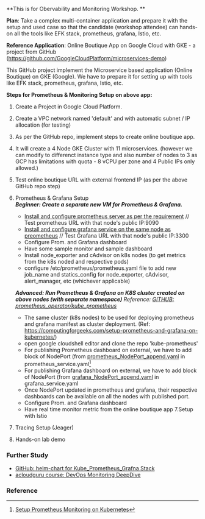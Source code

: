**This is for Obervability and Monitoring Workshop. **

**Plan**: 
Take a complex multi-container application and prepare it with the setup and used case so that the candidate (workshop attendee) can hands-on all the tools like EFK stack, prometheus, grafana, Istio, etc. 

**Reference Application**: 
Online Boutique App on Google Cloud with GKE - a project from GitHub (https://github.com/GoogleCloudPlatform/microservices-demo)

This GitHub project implement the Microservice based application (Online Boutique) on GKE (Google). We have to prepare it for setting up with tools like EFK stack, prometheus, grafana, Istio, etc.

**Steps for Prometheus & Monitoring Setup on above app:**
1. Create a Project in Google Cloud Platform. 
2. Create a VPC network named 'default' and with automatic subnet / IP allocation (for testing) 
3. As per the GitHub repo, implement steps to create online boutique app. 
4. It will create a 4 Node GKE Cluster with 11 microservices. (however we can modify to differenct instance type and also number of nodes to 3 as GCP has limitations with quota - 8 vCPU per zone and 4 Public IPs only allowed.)
5. Test online boutique URL with external frontend IP (as per the above GitHub repo step)
6. Prometheus & Grafana Setup  
   ***Beginner: Create a separate new VM for Prometheus & Grafana.***
      - [Install and configure prometheus server as per the requirement](./prometheus.md) // Test prometheus URL with that node's public IP:9090
      - [Install and configure grafana service on the same node as preometheus](./grafana.md) // Test Grafana URL with that node's public IP:3300
      - Configure Prom. and Grafana dashboard
      - Have some sample monitor and sample dashboard  
      - Install node_exporter and cAdvisor on k8s nodes (to get metrics from the k8s noded and respective pods) 
      - configure /etc/prometheus/prometheus.yaml file to add new job_name and statics_config for node_exporter, cAdvisor, alert_manager, etc (whichever applicable)
   
   ***Advanced: Run Prometheus & Grafana on K8S cluster created on above nodes (with separate namespace)***
          *Reference: [GITHUB: prometheus_operator/kube_prometheus](https://github.com/prometheus-operator/kube-prometheus)*  
      - The same cluster (k8s nodes) to be used for deploying prometheus and grafana manifest as cluster deployment. (Ref: https://computingforgeeks.com/setup-prometheus-and-grafana-on-kubernetes/)
      - open google cloudshell editor and clone the repo 'kube-prometheus'
      - For publishing Prometheus dashboard on external, we have to add block of NodePort (from [prometheus_NodePort_append.yaml](./prometheus_NodePort_append.yaml) in prometheus_service.yaml[^1]
      - For publishing Grafana dashboard on external, we have to add block of NodePort (from [grafana_NodePort_append.yaml](./grafana_NodePort_append.yaml) in grafana_service.yaml
      - Once NodePort updated in prometheus and grafana, their respective dashboards can be available on all the nodes with published port.
      - Configure Prom. and Grafana dashboard
      - Have real time monitor metric from the online boutique app
 7.Setup with Istio
 8. Tracing Setup (Jeager) 
 9. Hands-on lab demo

### Further Study
- [GitHub: helm-chart for Kube_Prometheus_Grafna Stack](https://github.com/prometheus-community/helm-charts/tree/main/charts/kube-prometheus-stack)
- [acloudguru course: DevOps Monitoring DeepDive](https://learn.acloud.guru/course/852a204f-8dff-4196-bcf8-922a25cc5a64/learn/2e97da96-371f-4e14-ac2a-3ef64c5db272/b214237b-8d34-445f-b8f1-a6e2c2189d15/watch)

 
 ### Reference
[^1]:[Setup Prometheus Monitoring on Kubernetes](https://devopscube.com/setup-prometheus-monitoring-on-kubernetes/)
